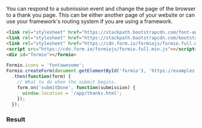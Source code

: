 You can respond to a submission event and change the page of the browser to a thank you page. This can be either another page of your website or can use your framework's routing system if you are using a framework.

```html
<link rel="stylesheet" href="https://stackpath.bootstrapcdn.com/font-awesome/4.7.0/css/font-awesome.min.css">
<link rel="stylesheet" href="https://stackpath.bootstrapcdn.com/bootstrap/4.1.3/css/bootstrap.min.css">
<link rel="stylesheet" href="https://cdn.form.io/formiojs/formio.full.min.css">
<script src="https://cdn.form.io/formiojs/formio.full.min.js"></script>
<div id="formio"></formio>
```

```js
Formio.icons = 'fontawesome';
Formio.createForm(document.getElementById('formio'), 'https://examples.form.io/example')
  .then(function(form) {
    // What to do when the submit begins.
    form.on('submitDone', function(submission) {
      window.location = '/app/thanks.html';
    });
  });
```

<h3>Result</h3>
<div class="card card-body bg-light">
<div id="formio"></div>
<script type="text/javascript">
Formio.createForm(document.getElementById('formio'), 'https://examples.form.io/example')
  .then(function(form) {
    // What to do when the submit begins.
    form.on('submitDone', function(submission) {
    console.log('done');
      window.location = '/app/thanks.html';
    });
  });
</script>
</div>
